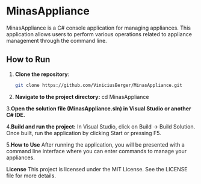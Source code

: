 # MinasAppliance

MinasAppliance is a C# console application for managing appliances. This application allows users to perform various operations related to appliance management through the command line.

## How to Run

1. **Clone the repository**:
   ```bash
   git clone https://github.com/ViniciusBerger/MinasAppliance.git

2. **Navigate to the project directory:**
cd MinasAppliance

3.**Open the solution file (MinasAppliance.sln) in Visual Studio or another C# IDE.**

4.**Build and run the project:**
  In Visual Studio, click on Build -> Build Solution.
  Once built, run the application by clicking Start or pressing F5.

5.**How to Use**
After running the application, you will be presented with a command line interface where you can enter commands to manage your appliances.

**License**
This project is licensed under the MIT License. See the LICENSE file for more details.


